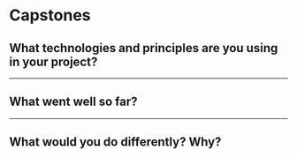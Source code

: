 # Capstones

## What technologies and principles are you using in your project?

---

## What went well so far?


---

## What would you do differently? Why?
